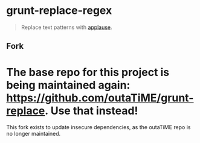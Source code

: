 # grunt-replace-regex 

> Replace text patterns with [applause](https://github.com/outaTiME/applause).

## Fork

# The base repo for this project is being maintained again: https://github.com/outaTiME/grunt-replace.  Use that instead! 

This fork exists to update insecure dependencies, as the outaTiME repo is no longer maintained.


